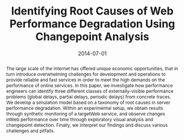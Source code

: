 ---
abstract: The large scale of the Internet has offered unique economic opportunities,
  that in turn introduce overwhelming challenges for development and operations to
  provide reliable and fast services in order to meet the high demands on the performance
  of online services. In this paper, we investigate how performance engineers can
  identify three different classes of externally-visible performance problems (global
  delays, partial delays, periodic delays) from concrete traces. We develop a simulation
  model based on a taxonomy of root causes in server performance degradation. Within
  an experimental setup, we obtain results through synthetic monitoring of a targetWeb
  service, and observe changes inWeb performance over time through exploratory visual
  analysis and changepoint detection. Finally, we interpret our findings and discuss
  various challenges and pitfalls.
authors:
- Juergen Cito
- Dritan Suljoti
- Philipp Leitner
- Schahram Dustdar
date: '2014-07-01'
featured: false
links:
- name: Publik
  url: https://publik.tuwien.ac.at/showentry.php?ID=230604&lang=2
publication: 'Talk: 14th International Conference on Web Engineering (ICWE 2014),
  Toulouse, France; 07-01-2014 - 07-04-2014; in: "Web Engineering, 14th International
  Conference, ICWE 2014, Proceedings", S. Casteleyn, G. Rossi, M. Winckler (ed.);
  Springer International Publishing, LNCS 8541 (2014), ISBN: 978-3-319-08244-8; 181
  - 199'
publication_types:
- '1'
publishDate: '2014-07-01'
title: Identifying Root Causes of Web Performance Degradation Using Changepoint Analysis
url_pdf: ''
---